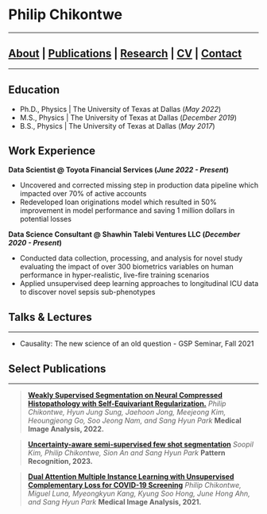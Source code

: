 # Philip Chikontwe
---------------------------------------------------------
## [About](about.md) | [Publications](Pubs.md) | [Research](research.md) | [CV](CV.md) | [Contact](CV.md)
---------------------------------------------------------
## Education
- Ph.D., Physics | The University of Texas at Dallas (_May 2022_)								       		
- M.S., Physics	| The University of Texas at Dallas (_December 2019_)	 			        		
- B.S., Physics | The University of Texas at Dallas (_May 2017_)

## Work Experience
**Data Scientist @ Toyota Financial Services (_June 2022 - Present_)**
- Uncovered and corrected missing step in production data pipeline which impacted over 70% of active accounts
- Redeveloped loan originations model which resulted in 50% improvement in model performance and saving 1 million dollars in potential losses

**Data Science Consultant @ Shawhin Talebi Ventures LLC (_December 2020 - Present_)**
- Conducted data collection, processing, and analysis for novel study evaluating the impact of over 300 biometrics variables on human performance in hyper-realistic, live-fire training scenarios
- Applied unsupervised deep learning approaches to longitudinal ICU data to discover novel sepsis sub-phenotypes

## Talks & Lectures
----------------------
- Causality: The new science of an old question - GSP Seminar, Fall 2021

## Select Publications
----------------------

> **[Weakly Supervised Segmentation on Neural Compressed Histopathology with Self-Equivariant Regularization.](https://arxiv.org/abs/2208.09910)**
*Philip Chikontwe, Hyun Jung Sung, Jaehoon Jong, Meejeong Kim, Heoungjeong Go, Soo Jeong Nam, and Sang Hyun Park*
**Medical Image Analysis, 2022.**

> **[Uncertainty-aware semi-supervised few shot segmentation](https://arxiv.org/abs/2208.09910)**
*Soopil Kim, Philip Chikontwe, Sion An and Sang Hyun Park*
**Pattern Recognition, 2023.**

> **[Dual Attention Multiple Instance Learning with Unsupervised Complementary Loss for COVID-19 Screening](https://arxiv.org/abs/2208.09910)**
*Philip Chikontwe, Miguel Luna, Myeongkyun Kang, Kyung Soo Hong, June Hong Ahn, and Sang Hyun Park*
**Medical Image Analysis, 2021.**



